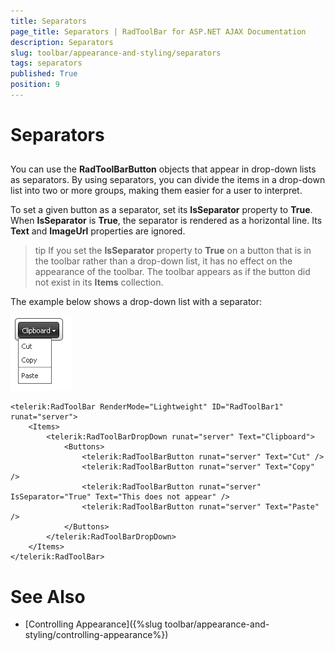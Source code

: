 ```yaml
---
title: Separators
page_title: Separators | RadToolBar for ASP.NET AJAX Documentation
description: Separators
slug: toolbar/appearance-and-styling/separators
tags: separators
published: True
position: 9
---
```


# Separators


## 

You can use the **RadToolBarButton** objects that appear in drop-down lists as separators. By using separators, you can divide the items in a drop-down list into two or more groups, making them easier for a user to interpret.

To set a given button as a separator, set its **IsSeparator** property to **True**. When **IsSeparator** is **True**, the separator is rendered as a horizontal line. Its **Text** and **ImageUrl** properties are ignored.

>tip If you set the **IsSeparator** property to **True** on a button that is in the toolbar rather than a drop-down list, it has no effect on the appearance of the toolbar. The toolbar appears as if the button did not exist in its **Items** collection.
>

The example below shows a drop-down list with a separator:

![ToolBar Separator](images/toolbar_separator.png)

````ASPNET
<telerik:RadToolBar RenderMode="Lightweight" ID="RadToolBar1" runat="server">
    <Items>
        <telerik:RadToolBarDropDown runat="server" Text="Clipboard">
            <Buttons>
                <telerik:RadToolBarButton runat="server" Text="Cut" />
                <telerik:RadToolBarButton runat="server" Text="Copy" />
                <telerik:RadToolBarButton runat="server" IsSeparator="True" Text="This does not appear" />
                <telerik:RadToolBarButton runat="server" Text="Paste" />
            </Buttons>
        </telerik:RadToolBarDropDown>
    </Items>
</telerik:RadToolBar>
````

# See Also

 * [Controlling Appearance]({%slug toolbar/appearance-and-styling/controlling-appearance%})
